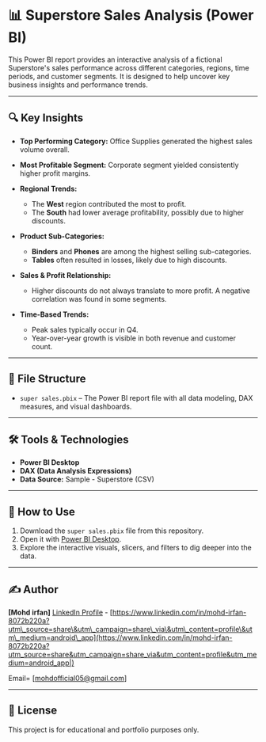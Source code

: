 # 📊 Superstore Sales Analysis (Power BI)

This Power BI report provides an interactive analysis of a fictional Superstore's sales performance across different categories, regions, time periods, and customer segments. It is designed to help uncover key business insights and performance trends.

---

## 🔍 Key Insights

* **Top Performing Category:** Office Supplies generated the highest sales volume overall.
* **Most Profitable Segment:** Corporate segment yielded consistently higher profit margins.
* **Regional Trends:**

  * The **West** region contributed the most to profit.
  * The **South** had lower average profitability, possibly due to higher discounts.
* **Product Sub-Categories:**

  * **Binders** and **Phones** are among the highest selling sub-categories.
  * **Tables** often resulted in losses, likely due to high discounts.
* **Sales & Profit Relationship:**

  * Higher discounts do not always translate to more profit. A negative correlation was found in some segments.
* **Time-Based Trends:**

  * Peak sales typically occur in Q4.
  * Year-over-year growth is visible in both revenue and customer count.

---

## 📁 File Structure

* `super sales.pbix` – The Power BI report file with all data modeling, DAX measures, and visual dashboards.

---

## 🛠️ Tools & Technologies

* **Power BI Desktop**
* **DAX (Data Analysis Expressions)**
* **Data Source:** Sample - Superstore (CSV)

---

## 🚀 How to Use

1. Download the `super sales.pbix` file from this repository.
2. Open it with [Power BI Desktop](https://powerbi.microsoft.com/en-us/downloads/).
3. Explore the interactive visuals, slicers, and filters to dig deeper into the data.

---

## ✍️ Author

**\[Mohd irfan]**
[LinkedIn Profile](#) - [https://www.linkedin.com/in/mohd-irfan-8072b220a?utm\_source=share\&utm\_campaign=share\_via\&utm\_content=profile\&utm\_medium=android\_app](https://www.linkedin.com/in/mohd-irfan-8072b220a?utm_source=share&utm_campaign=share_via&utm_content=profile&utm_medium=android_app|)

Email= [mohdofficial05@gmail.com]

---

## 📌 License

This project is for educational and portfolio purposes only.
